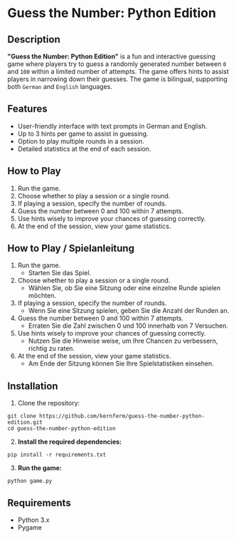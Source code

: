 # Guess the Number: Python Edition

## Description
**"Guess the Number: Python Edition"** is a fun and interactive guessing game where players try to guess a randomly generated number between `0` and `100` within a limited number of attempts. The game offers hints to assist players in narrowing down their guesses. The game is bilingual, supporting both `German` and `English` languages.

## Features
- User-friendly interface with text prompts in German and English.
- Up to 3 hints per game to assist in guessing.
- Option to play multiple rounds in a session.
- Detailed statistics at the end of each session.

## How to Play
1. Run the game.
2. Choose whether to play a session or a single round.
3. If playing a session, specify the number of rounds.
4. Guess the number between 0 and 100 within 7 attempts.
5. Use hints wisely to improve your chances of guessing correctly.
6. At the end of the session, view your game statistics.


## How to Play / Spielanleitung
1. Run the game.
   - Starten Sie das Spiel.
2. Choose whether to play a session or a single round.
   - Wählen Sie, ob Sie eine Sitzung oder eine einzelne Runde spielen möchten.
3. If playing a session, specify the number of rounds.
   - Wenn Sie eine Sitzung spielen, geben Sie die Anzahl der Runden an.
4. Guess the number between 0 and 100 within 7 attempts.
   - Erraten Sie die Zahl zwischen 0 und 100 innerhalb von 7 Versuchen.
5. Use hints wisely to improve your chances of guessing correctly.
   - Nutzen Sie die Hinweise weise, um Ihre Chancen zu verbessern, richtig zu raten.
6. At the end of the session, view your game statistics.
   - Am Ende der Sitzung können Sie Ihre Spielstatistiken einsehen.

## Installation
1. Clone the repository:

  ```
  git clone https://github.com/kernferm/guess-the-number-python-edition.git
  cd guess-the-number-python-edition
  ```

2. **Install the required dependencies:**

  ```
  pip install -r requirements.txt
  ```

3. **Run the game:**

  ```
  python game.py
  ```

## Requirements

  - Python 3.x
  - Pygame






